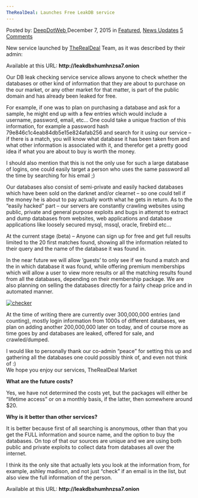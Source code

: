 ```yaml
---
TheRealDeal: Launches Free LeakDB service
---
```

<article class="post-listing post-12491 post type-post status-publish format-standard has-post-thumbnail hentry  tag-free tag-launches tag-leakdb tag-therealdeal">
<div class="post-inner">
<span>Posted by: <a href="https://www.deepdotweb.com/author/admin/" title="">DeepDotWeb </a></span>
<span>December 7, 2015</span>
<span>in <a href="https://www.deepdotweb.com/category/deepdot-news/" rel="category tag">Featured</a>, <a href="https://www.deepdotweb.com/category/news-updates/" rel="category tag">News Updates</a></span>
<span><a href="https://www.deepdotweb.com/2015/12/07/new-therealdeal-db-leak-checker/#comments">5 Comments</a></span>


<p>New service launched by <a href="https://www.deepdotweb.com/marketplace-directory/listing/therealdeal-market/">TheRealDeal</a> Team, as it was described by their admin:</p>
<p>Available at this URL: <strong>http://leakdbxhumhnzsa7.onion</strong></p>
<p>Our DB leak checking service service allows anyone to check whether the databases or other kind of information that they are about to purchase on the our market, or any other market for that matter, is part of the public domain and has already been leaked for free.</p>
<p>For example, if one was to plan on purchasing a database and ask for a sample, he might end up with a few entries which would include a username, password, email, etc&#8230; One could take a unique fraction of this information, for example a password hash 79e846c1c4eab84db5e15e824afab256 and search for it using our service – if there is a match, you will know what database it has been taken from and what other information is associated with it, and therefor get a pretty good idea if what you are about to buy is worth the money.</p>
<p>I should also mention that this is not the only use for such a large database of logins, one could easily target a person who uses the same password all the time by searching for his email ;)</p>
<p>Our databases also consist of semi-private and easily hacked databases which have been sold on the darknet and/or clearnet – so one could tell if the money he is about to pay actually worth what he gets in return. As to the “easily hacked” part – our servers are constantly crawling websites using public, private and general purpose exploits and bugs in attempt to extract and dump databases from websites, web applications and database applications like loosely secured mysql, mssql, oracle, firebird etc&#8230;</p>
<p>At the current stage (beta) &#8211; Anyone can sign up for free and get full results limited to the 20 first matches found, showing all the information related to their query and the name of the database it was found in.</p>
<p>In the near future we will allow &#8216;guests&#8217; to only see if we found a match and the in which database it was found, while offering premium memberships which will allow a user to view more results or all the matching results found from all the databases, depending on their membership package. We are also planning on selling the databases directly for a fairly cheap price and in automated manner.</p>
<p><a href="/imgs/2015/12/checker.png"><img class="aligncenter wp-image-12492" src="/imgs/2015/12/checker.png" alt="checker" width="1117" height="422" srcset="/imgs/2015/12/checker.png 1617w, /imgs/2015/12/checker-300x113.png 300w, /imgs/2015/12/checker-1024x387.png 1024w" sizes="(max-width: 1117px) 100vw, 1117px"/></a></p>
<p>At the time of writing there are currently over 300,000,000 entries (and counting), mostly login information from 1000s of different databases, we plan on adding another 200,000,000 later on today, and of course more as time goes by and databases are leaked, offered for sale, and crawled/dumped.</p>
<p>I would like to personally thank our co-admin “peace” for setting this up and gathering all the databases one could possibly think of, and even not think of :)<br/>
    We hope you enjoy our services, TheRealDeal Market</p>
<p><strong>What are the future costs?</strong></p>
<p>Yes, we have not determined the costs yet, but the packages will either be &#8220;lifetime access&#8221; or on a monthly basis, if the latter, then somewhere around $20.</p>
<p><strong>Why is it better than other services?</strong></p>
<p>It is better because first of all searching is anonymous, other than that you get the FULL information and source name, and the option to buy the databases. On top of that our sources are unique and we are using both public and private exploits to collect data from databases all over the internet.</p>
<p>I think its the only site that actually lets you look at the information from, for example, ashley madison, and not just &#8220;check&#8221; if an email is in the list, but also view the full information of the person.</p>
<p>Available at this URL: <strong>http://leakdbxhumhnzsa7.onion</strong></p>
</div>
<span style="display:none"><a href="https://www.deepdotweb.com/tag/free/" rel="tag">free</a> <a href="https://www.deepdotweb.com/tag/launches/" rel="tag">launches</a> <a href="https://www.deepdotweb.com/tag/leakdb/" rel="tag">leakdb</a> <a href="https://www.deepdotweb.com/tag/therealdeal/" rel="tag">therealdeal</a></span> <span style="display:none" class="updated">2015-12-07